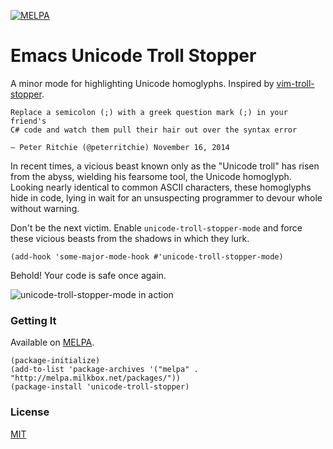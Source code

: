 [![MELPA](http://melpa.org/packages/unicode-troll-stopper-badge.svg)](http://melpa.org/#/unicode-troll-stopper)

# Emacs Unicode Troll Stopper

A minor mode for highlighting Unicode homoglyphs. Inspired by [vim-troll-stopper](https://github.com/vim-utils/vim-troll-stopper).

```
Replace a semicolon (;) with a greek question mark (;) in your friend's
C# code and watch them pull their hair out over the syntax error

— Peter Ritchie (@peterritchie) November 16, 2014
```

In recent times, a vicious beast known only as the "Unicode troll" has risen
from the abyss, wielding his fearsome tool, the Unicode homoglyph. Looking
nearly identical to common ASCII characters, these homoglyphs hide in code,
lying in wait for an unsuspecting programmer to devour whole without warning.

Don't be the next victim. Enable `unicode-troll-stopper-mode` and force these
vicious beasts from the shadows in which they lurk.

```emacs-lisp
(add-hook 'some-major-mode-hook #'unicode-troll-stopper-mode)
```

Behold! Your code is safe once again.

![unicode-troll-stopper-mode in action](example.png)


### Getting It

Available on [MELPA](https://melpa.org/#/unicode-troll-stopper). 

```emacs-lisp
(package-initialize)
(add-to-list 'package-archives '("melpa" . "http://melpa.milkbox.net/packages/"))
(package-install 'unicode-troll-stopper)
```

### License

[MIT](https://github.com/camsaul/emacs-unicode-troll-stopper/blob/master/LICENSE)
